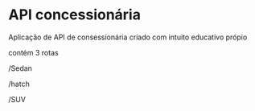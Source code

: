  # API concessionária

Aplicação de API de consessionária criado com intuito educativo própio

contém 3 rotas

/Sedan

/hatch

/SUV
